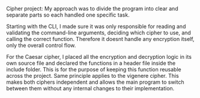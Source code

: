 Cipher project:
My approach was to divide the program into clear and separate parts so each handled one specific task.

Starting with the CLI, I made sure it was only responsible for reading and validating the command-line arguments, deciding which cipher to use, and calling the correct function. 
Therefore it doesnt handle any encryption itself, only the overall control flow.

For the Caesar cipher, I placed all the encryption and decryption logic in its own source file and declared the functions in a header file inside the include folder. 
This is for the purpose of keeping this function reusable across the project. Same principle applies to the vigenere cipher. 
This makes both ciphers independent and allows the main program to switch between them without any internal changes to their implementation.
